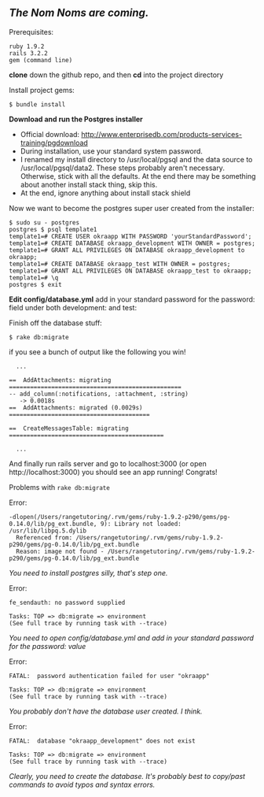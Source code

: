 _The Nom Noms are coming._
------------------------------

Prerequisites:

    ruby 1.9.2
    rails 3.2.2
    gem (command line)


**clone** down the github repo, and then **cd** into the project directory

Install project gems:

    $ bundle install

**Download and run the Postgres installer**
- Official download: http://www.enterprisedb.com/products-services-training/pgdownload
- During installation, use your standard system password. 
- I renamed my install directory to /usr/local/pgsql and the data source to /usr/local/pgsql/data2. These steps probably aren't necessary. Otherwise, stick with all the defaults. At the end there may be something about another install stack thing, skip this.
- At the end, ignore anything about install stack shield

Now we want to become the postgres super user created from the installer:

    $ sudo su - postgres
    postgres $ psql template1
    template1=# CREATE USER okraapp WITH PASSWORD 'yourStandardPassword';
    template1=# CREATE DATABASE okraapp_development WITH OWNER = postgres;
    template1=# GRANT ALL PRIVILEGES ON DATABASE okraapp_development to okraapp;
    template1=# CREATE DATABASE okraapp_test WITH OWNER = postgres;
    template1=# GRANT ALL PRIVILEGES ON DATABASE okraapp_test to okraapp;
    template1=# \q
    postgres $ exit

**Edit config/database.yml** add in your standard password for the password: field under both development: and test:

Finish off the database stuff:

    $ rake db:migrate

if you see a bunch of output like the following you win!

      ...
      
    ==  AddAttachments: migrating =================================================
    -- add_column(:notifications, :attachment, :string)
       -> 0.0018s
    ==  AddAttachments: migrated (0.0029s) ========================================
    
    ==  CreateMessagesTable: migrating ============================================
    
      ...

And finally run rails server and go to localhost:3000 (or open http://localhost:3000) you should see an app running! Congrats!

Problems with `rake db:migrate`

Error:

    -dlopen(/Users/rangetutoring/.rvm/gems/ruby-1.9.2-p290/gems/pg-0.14.0/lib/pg_ext.bundle, 9): Library not loaded: /usr/lib/libpq.5.dylib
      Referenced from: /Users/rangetutoring/.rvm/gems/ruby-1.9.2-p290/gems/pg-0.14.0/lib/pg_ext.bundle
      Reason: image not found - /Users/rangetutoring/.rvm/gems/ruby-1.9.2-p290/gems/pg-0.14.0/lib/pg_ext.bundle

_You need to install postgres silly, that's step one._

Error:

    fe_sendauth: no password supplied
    
    Tasks: TOP => db:migrate => environment
    (See full trace by running task with --trace)

_You need to open config/database.yml and add in your standard password for the password: value_

Error:

    FATAL:  password authentication failed for user "okraapp"
    
    Tasks: TOP => db:migrate => environment
    (See full trace by running task with --trace)

_You probably don't have the database user created. I think._

Error:

    FATAL:  database "okraapp_development" does not exist
    
    Tasks: TOP => db:migrate => environment
    (See full trace by running task with --trace)

_Clearly, you need to create the database. It's probably best to copy/past commands to avoid typos and syntax errors._